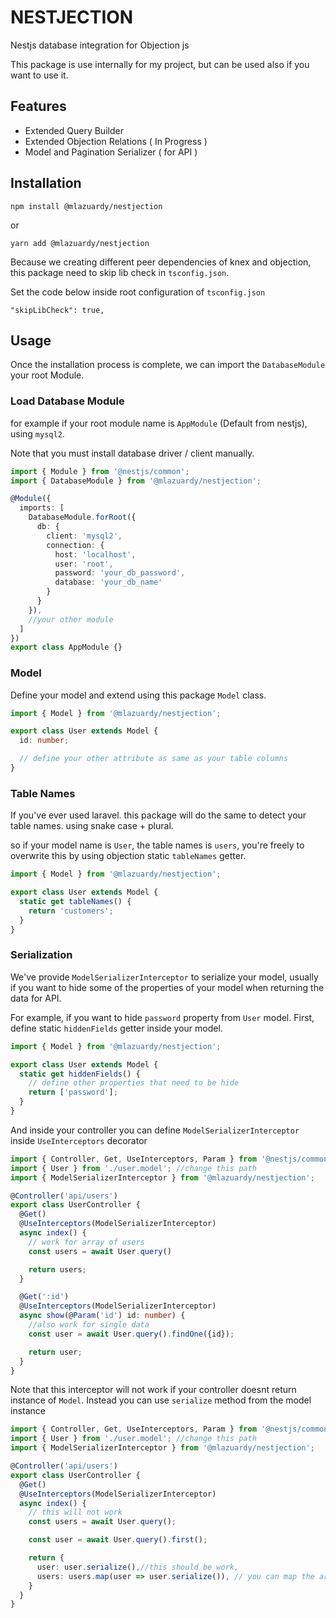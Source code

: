 # NESTJECTION

Nestjs database integration for Objection js

This package is use internally for my project, but can be used also if you want to use it.

## Features
- Extended Query Builder
- Extended Objection Relations ( In Progress )
- Model and Pagination Serializer ( for API )

## Installation
```
npm install @mlazuardy/nestjection
```
or
```
yarn add @mlazuardy/nestjection
```

Because we creating different peer dependencies of knex and objection, this package need to skip lib check in `tsconfig.json`.

Set the code below inside root configuration of `tsconfig.json`

```
"skipLibCheck": true,
```

## Usage
Once the installation process is complete, we can import the `DatabaseModule` your root Module.

### Load Database Module

for example if your root module name is `AppModule` (Default from nestjs), using `mysql2`.

Note that you must install database driver / client manually.

```typescript
import { Module } from '@nestjs/common';
import { DatabaseModule } from '@mlazuardy/nestjection';

@Module({
  imports: [
    DatabaseModule.forRoot({
      db: {
        client: 'mysql2',
        connection: {
          host: 'localhost',
          user: 'root',
          password: 'your_db_password',
          database: 'your_db_name'
        }
      }
    }),
    //your other module
  ]
})
export class AppModule {}
```

### Model
Define your model and extend using this package `Model` class.

```typescript
import { Model } from '@mlazuardy/nestjection';

export class User extends Model {
  id: number;

  // define your other attribute as same as your table columns
}
```

### Table Names

If you've ever used laravel. this package will do the same to detect your table names. using snake case + plural.

so if your model name is `User`, the table names is `users`, you're freely to overwrite this by using objection static `tableNames` getter.

```typescript
import { Model } from '@mlazuardy/nestjection';

export class User extends Model {
  static get tableNames() {
    return 'customers';
  }
}
```

### Serialization
We've provide `ModelSerializerInterceptor` to serialize your model, usually if you want to hide some of the properties of your model when returning the data for API.

For example, if you want to hide `password` property from `User` model. First, define static `hiddenFields` getter inside your model.

```typescript
import { Model } from '@mlazuardy/nestjection';

export class User extends Model {
  static get hiddenFields() {
    // define other properties that need to be hide
    return ['password'];
  }
}
```

And inside your controller you can define `ModelSerializerInterceptor` inside  `UseInterceptors` decorator

```typescript
import { Controller, Get, UseInterceptors, Param } from '@nestjs/common';
import { User } from './user.model'; //change this path
import { ModelSerializerInterceptor } from '@mlazuardy/nestjection';

@Controller('api/users')
export class UserController {
  @Get()
  @UseInterceptors(ModelSerializerInterceptor)
  async index() {
    // work for array of users
    const users = await User.query()

    return users;
  }

  @Get(':id')
  @UseInterceptors(ModelSerializerInterceptor)
  async show(@Param('id') id: number) {
    //also work for single data
    const user = await User.query().findOne({id});

    return user;
  }
}
```
Note that this interceptor will not work if your controller doesnt return instance of `Model`.
Instead you can use `serialize` method from the model instance

```typescript
import { Controller, Get, UseInterceptors, Param } from '@nestjs/common';
import { User } from './user.model'; //change this path
import { ModelSerializerInterceptor } from '@mlazuardy/nestjection';

@Controller('api/users')
export class UserController {
  @Get()
  @UseInterceptors(ModelSerializerInterceptor)
  async index() {
    // this will not work
    const users = await User.query();

    const user = await User.query().first();

    return {
      user: user.serialize(),//this should be work,
      users: users.map(user => user.serialize()), // you can map the array of user model first and then serialize it
    }
  }
}
```